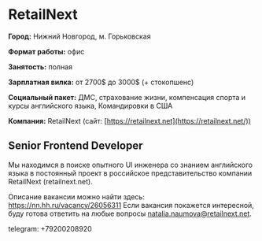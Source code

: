 # RetailNext

**Город:**  Нижний Новгород, м. Горьковская

**Формат работы:** офис

**Занятость:** полная

**Зарплатная вилка:** от 2700$ до 3000$ (+ стокопшенс)

**Социальный пакет:** ДМС, страхование жизни, компенсация спорта и курсы английского языка, Командировки в США

**Компания:** RetailNext (сайт: [https://retailnext.net](https://retailnext.net/))


## Senior Frontend Developer

Мы находимся в поиске опытного UI инженера со знанием английского языка в постоянный проект в российское представительство компании RetailNext (retailnext.net). 

Описание вакансии можно найти здесь: https://nn.hh.ru/vacancy/26056311
Если вакансия покажется интересной, буду готова ответить на любые вопросы natalia.naumova@retailnext.net.

telegram: +79200208920
